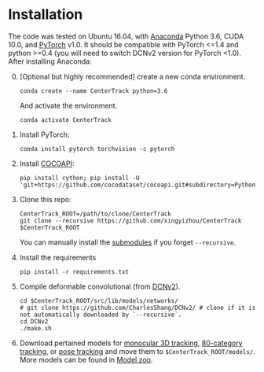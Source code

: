 # Installation


The code was tested on Ubuntu 16.04, with [Anaconda](https://www.anaconda.com/download) Python 3.6, CUDA 10.0, and [PyTorch]((http://pytorch.org/)) v1.0.
It should be compatible with PyTorch <=1.4 and python >=0.4 (you will need to switch DCNv2 version for PyTorch <1.0).
After installing Anaconda:

0. [Optional but highly recommended] create a new conda environment. 

    ~~~
    conda create --name CenterTrack python=3.6
    ~~~
    And activate the environment.
    
    ~~~
    conda activate CenterTrack
    ~~~

1. Install PyTorch:

    ~~~
    conda install pytorch torchvision -c pytorch
    ~~~
    

2. Install [COCOAPI](https://github.com/cocodataset/cocoapi):

    ~~~
    pip install cython; pip install -U 'git+https://github.com/cocodataset/cocoapi.git#subdirectory=PythonAPI'
    ~~~

3. Clone this repo:

    ~~~
    CenterTrack_ROOT=/path/to/clone/CenterTrack
    git clone --recursive https://github.com/xingyizhou/CenterTrack $CenterTrack_ROOT
    ~~~

    You can manually install the [submodules](../.gitmodules) if you forget `--recursive`.

4. Install the requirements

    ~~~
    pip install -r requirements.txt
    ~~~
    
    
5. Compile deformable convolutional (from [DCNv2](https://github.com/CharlesShang/DCNv2/)).

    ~~~
    cd $CenterTrack_ROOT/src/lib/models/networks/
    # git clone https://github.com/CharlesShang/DCNv2/ # clone if it is not automatically downloaded by `--recursive`.
    cd DCNv2
    ./make.sh
    ~~~

6. Download pertained models for [monocular 3D tracking](https://drive.google.com/open?id=1e8zR1m1QMJne-Tjp-2iY_o81hn2CiQRt), [80-category tracking](https://drive.google.com/open?id=1tJCEJmdtYIh8VuN8CClGNws3YO7QGd40), or [pose tracking](https://drive.google.com/open?id=1H0YvFYCOIZ06EzAkC2NxECNQGXxK27hH) and move them to `$CenterTrack_ROOT/models/`. More models can be found in [Model zoo](MODEL_ZOO.md).